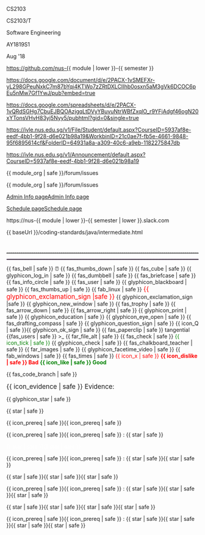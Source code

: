 <span id="module">CS2103</span>

<span id="module_pair">CS2103/T</span>

<span id="module_name">Software Engineering</span>

<span id="semester">AY1819S1</span>

<span id="period">Aug '18</span>

<span id="module_org">https://github.com/nus-{{ module | lower }}-{{ semester }}</span>

<span id="instructors_page">https://docs.google.com/document/d/e/2PACX-1vSMEFXr-yL298GPeuNxkC7m87bYqi4KTWo7zZRtDXLCIIhb0osxn5aM3gVk6DCOC6pEu5nMw7Gf1YwJ/pub?embed=true</span>

<span id="team_IDs_page">https://docs.google.com/spreadsheets/d/e/2PACX-1vQRdSGHg7CbuEJBQOAzjgqLtDVyYBuvuNtrWBfZxqlO_r9YFjAdgf46ogN20xYTonsVHvH83yj5Nyy5/pubhtml?gid=0&single=true</span>

<span id="ivle_files">https://ivle.nus.edu.sg/v1/File/Student/default.aspx?CourseID=5937af8e-eedf-4bb1-9f28-d6e021b98a19&WorkbinID=21c0ae7f-fb5e-4661-9848-95f6895614cf&FolderID=64931a8a-a309-40c6-a9eb-1182275847db</span>

<span id="ivle_announcements">https://ivle.nus.edu.sg/v1/Announcement/default.aspx?CourseID=5937af8e-eedf-4bb1-9f28-d6e021b98a19</span>

<span id="bugs_link">{{ module_org | safe }}/forum/issues</span>

<span id="forum_link">{{ module_org | safe }}/forum/issues</span>

<span id="admin_link"><span class="flat"><md>[Admin Info page]({{baseUrl}}/admin/index-flat.html)</md></span><span class="nested"><md>[Admin Info page]({{baseUrl}}/admin/index.html)</md></span></span>

<span id="schedule_link"><span class="flat"><md>[Schedule page]({{baseUrl}}/index-flat.html)</md></span><span class="nested"><md>[Schedule page]({{baseUrl}}/index.html)</md></span></span>

<span id="slack_team">https://nus-{{ module | lower }}-{{ semester | lower }}.slack.com</span>

<span id="java_coding_standard">{{ baseUrl }}/coding-standards/java/intermediate.html</span>

<span id="pagebreak"><p style="page-break-after: always;">&nbsp;</p></span>

<span id="dashed_line"><hr style="border-top: dashed 1px; border-color:grey" /></span>

<span id="dotted_line"><hr style="border-width: 1px; border-color: #f3ccff; border-style: dotted"></span>

<span id="icon_announcement">{{ fas_bell | safe }}</span>
<span id="icon_deadline">:alarm_clock:</span>
<span id="icon_dislike">{{ fas_thumbs_down | safe }}</span>
<span id="icon_example">{{ fas_cube | safe }}</span>
<span id="icon_embedding">{{ glyphicon_log_in | safe }}</span>
<span id="icon_exercise">{{ fas_dumbbell | safe }}</span>
<span id="icon_evidence">{{ fas_briefcase | safe }}</span>
<span id="icon_info">{{ fas_info_circle | safe }}</span>
<span id="icon_individual">{{ fas_user | safe }}</span>
<span id="icon_lecture">{{ glyphicon_blackboard | safe }}</span>
<span id="icon_like">{{ fas_thumbs_up | safe }}</span>
<span id="icon_linux">{{ fab_linux | safe }}</span>
<span id="icon_important_big_red"><font color="red"><big>{{ glyphicon_exclamation_sign |safe }}</big></font></span>
<span id="icon_important">{{ glyphicon_exclamation_sign |safe }}</span>
<span id="icon_new_window">{{ glyphicon_new_window | safe }}</span>
<span id="icon_outcome">{{ fas_trophy | safe }}</span>
<span id="icon_output">{{ fas_arrow_down | safe }}</span>
<span id="icon_output_right">{{ fas_arrow_right | safe }}</span>
<span id="icon_print">{{ glyphicon_print | safe }}</span>
<span id="icon_prereq">{{ glyphicon_education | safe }}</span>
<span id="icon_preview">{{ glyphicon_eye_open | safe }}</span>
<span id="icon_project">{{ fas_drafting_compass | safe }}</span>
<span id="icon_Q">{{ glyphicon_question_sign | safe }}</span>
<span id="icon_Q_A">{{ icon_Q | safe }}{{ glyphicon_ok_sign | safe }}</span>
<span id="icon_resource">{{ fas_paperclip | safe }}</span>
<span id="icon_tangential"><span class='badge badge-pill badge-secondary'>tangential</span></span>
<span id="icon_team">{{fas_users | safe }}</span>
<span id="icon_terminal"><smal><span class="badge badge-secondary">&gt;_</span></smal></span>
<span id="icon_text">{{ far_file_alt | safe }}</span>
<span id="icon_tick">{{ fas_check | safe }}</span>
<span id="icon_tick_green"><span style="color:green">{{ icon_tick | safe }}</span></span>
<span id="icon_todo">{{ glyphicon_check | safe }}</span>
<span id="icon_tutorial">{{ fas_chalkboard_teacher | safe }}</span>
<span id="icon_slides">{{ far_images | safe }}</span>
<span id="icon_video">{{ glyphicon_facetime_video | safe }}</span>
<span id="icon_windows">{{ fab_windows | safe }}</span>
<span id="icon_x">{{ fas_times | safe }}</span>
<span id="icon_x_red"><span style="color:red">{{ icon_x | safe }}</span></span>
<span id="bad"><font color="red"><md>**{{ icon_dislike | safe }} Bad**</md></font></span>
<span id="good"><font color="green"><md>**{{ icon_like | safe }} Good**</md></font></span>

<span id="icon_repo">{{ fas_code_branch | safe }}</span>


<span id="evidence"><big>{{ icon_evidence | safe }} Evidence:</big></span>

<span id="s">{{ glyphicon_star | safe }}</span>

<span id="star"><span class='glyphicon glyphicon-star' aria-hidden='true'></span></span>

<span id="one_star"><span class='badge badge-pill badge-danger'>{{ star | safe }} </span></span>

<span id="prereq_no_stars"><span class='badge badge-pill badge-secondary'>{{ icon_prereq | safe }}{{ icon_prereq | safe }}</span></span>

<span id="prereq_one_star"><span class='badge badge-pill badge-secondary'>{{ icon_prereq | safe }}{{ icon_prereq | safe }} : {{ star | safe }} </span></span>

<span id="two_stars"><span class='badge badge-pill badge-warning'><span style='color:white'>{{ star | safe }}{{ star | safe }} </span></span></span>

<span id="prereq_two_stars"><span class='badge badge-pill badge-secondary'>{{ icon_prereq | safe }}{{ icon_prereq | safe }} : {{ star | safe }}{{ star | safe }} </span></span>

<span id="three_stars"><span class='badge badge-pill badge-info'>{{ star | safe }}{{ star | safe }}{{ star | safe }} </span></span>

<span id="prereq_three_stars"><span class='badge badge-pill badge-secondary'>{{ icon_prereq | safe }}{{ icon_prereq | safe }} : {{ star | safe }}{{ star | safe }}{{ star | safe }} </span></span>

<span id="four_stars"><span class='badge badge-pill badge-success'>{{ star | safe }}{{ star | safe }}{{ star | safe }}{{ star | safe }} </span></span>

<span id="prereq_four_stars"><span class='badge badge-pill badge-secondary'>{{ icon_prereq | safe }}{{ icon_prereq | safe }} : {{ star | safe }}{{ star | safe }}{{ star | safe }}{{ star | safe }} </span></span>